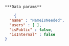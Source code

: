     ***Data params**

```json
    {
  "name" : "NameIsNeeded",
  "users" : [ ],
  "isPublic" : false,
  "isInternal" : false
}
```
